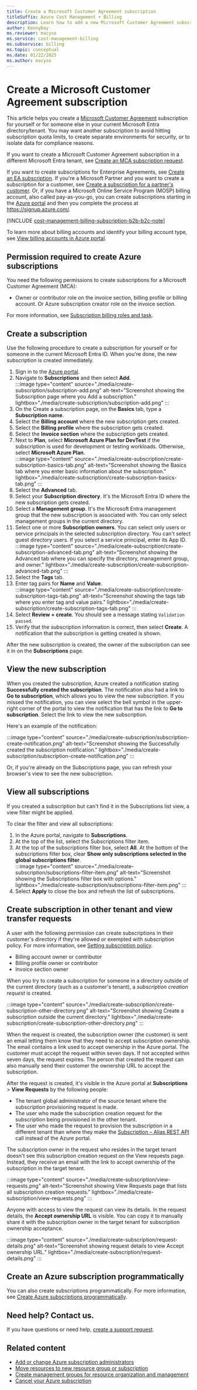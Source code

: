 ```yaml
---
title: Create a Microsoft Customer Agreement subscription
titleSuffix: Azure Cost Management + Billing
description: Learn how to add a new Microsoft Customer Agreement subscription in the Azure portal. See information about billing account forms and view other available resources.
author: KennyDay
ms.reviewer: macyso
ms.service: cost-management-billing
ms.subservice: billing
ms.topic: conceptual
ms.date: 01/22/2025
ms.author: macyso
---
```


# Create a Microsoft Customer Agreement subscription

This article helps you create a [Microsoft Customer Agreement](https://azure.microsoft.com/pricing/purchase-options/microsoft-customer-agreement/) subscription for yourself or for someone else in your current Microsoft Entra directory/tenant. You may want another subscription to avoid hitting subscription quota limits, to create separate environments for security, or to isolate data for compliance reasons.

If you want to create a Microsoft Customer Agreement subscription in a different Microsoft Entra tenant, see [Create an MCA subscription request](create-subscription-request.md). 

If you want to create subscriptions for Enterprise Agreements, see [Create an EA subscription](create-enterprise-subscription.md). If you're a Microsoft Partner and you want to create a subscription for a customer, see [Create a subscription for a partner's customer](create-customer-subscription.md). Or, if you have a Microsoft Online Service Program (MOSP) billing account, also called pay-as-you-go, you can create subscriptions starting in the [Azure portal](https://portal.azure.com/#blade/Microsoft_Azure_Billing/SubscriptionsBlade) and then you complete the process at https://signup.azure.com/.

[!INCLUDE [cost-management-billing-subscription-b2b-b2c-note](../../../includes/cost-management-billing-subscription-b2b-b2c-note.md)]

To learn more about billing accounts and identify your billing account type, see [View billing accounts in Azure portal](view-all-accounts.md).

## Permission required to create Azure subscriptions

You need the following permissions to create subscriptions for a Microsoft Customer Agreement (MCA):

- Owner or contributor role on the invoice section, billing profile or billing account. Or Azure subscription creator role on the invoice section.  

For more information, see [Subscription billing roles and task](understand-mca-roles.md#subscription-billing-roles-and-tasks).

## Create a subscription

Use the following procedure to create a subscription for yourself or for someone in the current Microsoft Entra ID. When you're done, the new subscription is created immediately.

1. Sign in to the [Azure portal](https://portal.azure.com).
1. Navigate to **Subscriptions** and then select **Add**.  
    :::image type="content" source="./media/create-subscription/subscription-add.png" alt-text="Screenshot showing the Subscription page where you Add a subscription." lightbox="./media/create-subscription/subscription-add.png" :::
1. On the Create a subscription page, on the **Basics** tab, type a **Subscription name**.
1. Select the **Billing account** where the new subscription gets created.
1. Select the **Billing profile** where the subscription gets created.
1. Select the **Invoice section** where the subscription gets created.
1. Next to **Plan**, select **Microsoft Azure Plan for DevTest** if the subscription is used for development or testing workloads. Otherwise, select **Microsoft Azure Plan**.  
    :::image type="content" source="./media/create-subscription/create-subscription-basics-tab.png" alt-text="Screenshot showing the Basics tab where you enter basic information about the subscription." lightbox="./media/create-subscription/create-subscription-basics-tab.png" :::
1. Select the **Advanced** tab.
1. Select your **Subscription directory**. It's the Microsoft Entra ID where the new subscription gets created.
1. Select a **Management group**. It's the Microsoft Entra management group that the new subscription is associated with. You can only select management groups in the current directory.
1. Select one or more **Subscription owners**. You can select only users or service principals in the selected subscription directory. You can't select guest directory users. If you select a service principal, enter its App ID.   
    :::image type="content" source="./media/create-subscription/create-subscription-advanced-tab.png" alt-text="Screenshot showing the Advanced tab where you can specify the directory, management group, and owner." lightbox="./media/create-subscription/create-subscription-advanced-tab.png" :::
1. Select the **Tags** tab.
1. Enter tag pairs for **Name** and **Value**.  
    :::image type="content" source="./media/create-subscription/create-subscription-tags-tab.png" alt-text="Screenshot showing the tags tab where you enter tag and value pairs." lightbox="./media/create-subscription/create-subscription-tags-tab.png" :::
1. Select **Review + create**. You should see a message stating `Validation passed`.
1. Verify that the subscription information is correct, then select **Create**. A notification that the subscription is getting created is shown.  

After the new subscription is created, the owner of the subscription can see it in on the **Subscriptions** page.

## View the new subscription

When you created the subscription, Azure created a notification stating **Successfully created the subscription**. The notification also had a link to **Go to subscription**, which allows you to view the new subscription. If you missed the notification, you can view select the bell symbol in the upper-right corner of the portal to view the notification that has the link to **Go to subscription**. Select the link to view the new subscription.

Here's an example of the notification:

:::image type="content" source="./media/create-subscription/subscription-create-notification.png" alt-text="Screenshot showing the Successfully created the subscription notification." lightbox="./media/create-subscription/subscription-create-notification.png" :::

Or, if you're already on the Subscriptions page, you can refresh your browser's view to see the new subscription.

## View all subscriptions

If you created a subscription but can't find it in the Subscriptions list view, a view filter might be applied.

To clear the filter and view all subscriptions:

1. In the Azure portal, navigate to **Subscriptions**.
2. At the top of the list, select the Subscriptions filter item.  
3. At the top of the subscriptions filter box, select **All**. At the bottom of the subscriptions filter box, clear **Show only subscriptions selected in the global subscriptions filter**.  
    :::image type="content" source="./media/create-subscription/subscriptions-filter-item.png" alt-text="Screenshot showing the Subscriptions filter box with options." lightbox="./media/create-subscription/subscriptions-filter-item.png" :::
4. Select **Apply** to close the box and refresh the list of subscriptions.

## Create subscription in other tenant and view transfer requests

A user with the following permission can create subscriptions in their customer's directory if they're allowed or exempted with subscription policy. For more information, see [Setting subscription policy](manage-azure-subscription-policy.md#setting-subscription-policy).

- Billing account owner or contributor
- Billing profile owner or contributor
- Invoice section owner

When you try to create a subscription for someone in a directory outside of the current directory (such as a customer's tenant), a _subscription creation request_ is created.

:::image type="content" source="./media/create-subscription/create-subscription-other-directory.png" alt-text="Screenshot showing Create a subscription outside the current directory." lightbox="./media/create-subscription/create-subscription-other-directory.png" :::

When the request is created, the subscription owner (the customer) is sent an email letting them know that they need to accept subscription ownership. The email contains a link used to accept ownership in the Azure portal. The customer must accept the request within seven days. If not accepted within seven days, the request expires. The person that created the request can also manually send their customer the ownership URL to accept the subscription.

After the request is created, it's visible in the Azure portal at **Subscriptions** > **View Requests** by the following people:

- The tenant global administrator of the source tenant where the subscription provisioning request is made.
- The user who made the subscription creation request for the subscription being provisioned in the other tenant.
- The user who made the request to provision the subscription in a different tenant than where they make the [Subscription – Alias REST API](/rest/api/subscription/) call instead of the Azure portal.

The subscription owner in the request who resides in the target tenant doesn't see this subscription creation request on the View requests page. Instead, they receive an email with the link to accept ownership of the subscription in the target tenant.

:::image type="content" source="./media/create-subscription/view-requests.png" alt-text="Screenshot showing View Requests page that lists all subscription creation requests." lightbox="./media/create-subscription/view-requests.png" :::

Anyone with access to view the request can view its details. In the request details, the **Accept ownership URL** is visible. You can copy it to manually share it with the subscription owner in the target tenant for subscription ownership acceptance.

:::image type="content" source="./media/create-subscription/request-details.png" alt-text="Screenshot showing request details to view Accept ownership URL." lightbox="./media/create-subscription/request-details.png" :::

## Create an Azure subscription programmatically

You can also create subscriptions programmatically. For more information, see [Create Azure subscriptions programmatically](programmatically-create-subscription.md).

## Need help? Contact us.

If you have questions or need help, [create a support request](https://go.microsoft.com/fwlink/?linkid=2083458).

## Related content

- [Add or change Azure subscription administrators](add-change-subscription-administrator.md)
- [Move resources to new resource group or subscription](../../azure-resource-manager/management/move-resource-group-and-subscription.md)
- [Create management groups for resource organization and management](../../governance/management-groups/create-management-group-portal.md)
- [Cancel your Azure subscription](cancel-azure-subscription.md)

